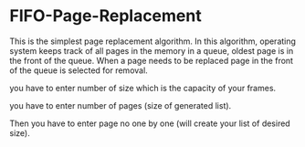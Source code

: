 # FIFO-Page-Replacement

This is the simplest page replacement algorithm. In this algorithm, operating system keeps track of all pages in the memory in a queue, oldest page is in the front of the queue.
When a page needs to be replaced page in the front of the queue is selected for removal.

you have to enter number of size which is the capacity of your frames.

you have to enter number of pages (size of generated list).

Then you have to enter page no one by one (will create your list of desired size).
